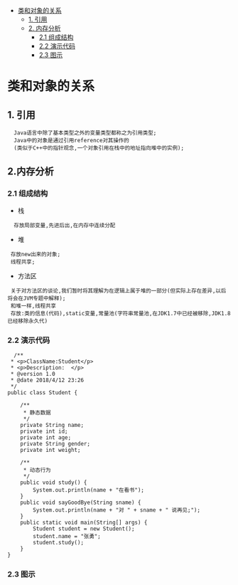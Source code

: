 <!-- GFM-TOC -->
* [类和对象的关系](#类和对象的关系)
    * [1. 引用](#1-引用)
    * [2. 内存分析](#2-内存分析)
      * [2.1 组成结构](#21-组成结构)
      * [2.2 演示代码](#22-演示代码)
      * [2.3 图示](#23-图示)
<!-- GFM-TOC -->

# 类和对象的关系
## 1. 引用
```
  Java语言中除了基本类型之外的变量类型都称之为引用类型;
  Java中的对象是通过引用reference对其操作的
  (类似于C++中的指针观念,一个对象引用在栈中的地址指向堆中的实例);
```
## 2.内存分析
### 2.1 组成结构
 - 栈
```
  存放局部变量,先进后出,在内存中连续分配
```
 - 堆
```
 存放new出来的对象;
 线程共享;
```
 - 方法区
```
 关于对方法区的谈论,我们暂时将其理解为在逻辑上属于堆的一部分(但实际上存在差异,以后将会在JVM专题中解释);
 和堆一样,线程共享
 存放:类的信息(代码),static变量,常量池(字符串常量池,在JDK1.7中已经被移除,JDK1.8已经移除永久代)
```
### 2.2 演示代码
```
  /**
 * <p>ClassName:Student</p>
 * <p>Description:	</p>
 * @version 1.0
 * @date 2018/4/12 23:26
 */
public class Student {

    /**
     * 静态数据
     */
    private String name;
    private int id;
    private int age;
    private String gender;
    private int weight;

    /**
     * 动态行为
     */
    public void study() {
        System.out.println(name + "在看书");
    }
    public void sayGoodBye(String sname) {
        System.out.println(name + "对 " + sname + " 说再见;");
    }
    public static void main(String[] args) {
        Student student = new Student();
        student.name = "张勇";
        student.study();
    }
}
```
### 2.3 图示


